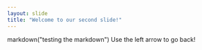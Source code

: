 ```yaml
---
layout: slide
title: "Welcome to our second slide!"
---
```

markdown("testing the markdown")
Use the left arrow to go back!

